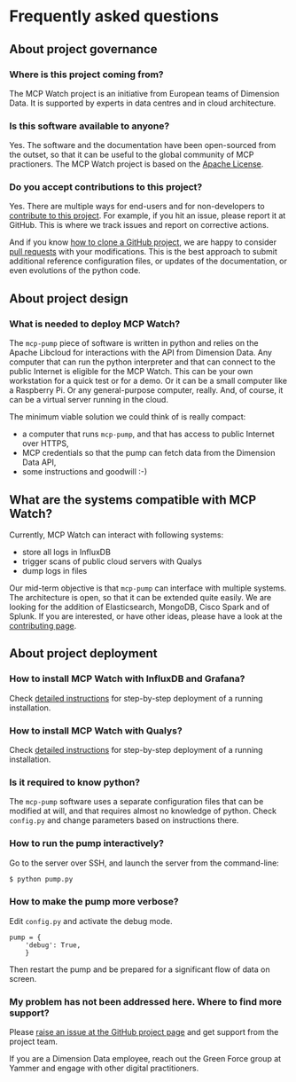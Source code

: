 # Frequently asked questions

## About project governance

### Where is this project coming from?

The MCP Watch project is an initiative from European teams of Dimension Data. It is supported by experts in data centres and in cloud architecture.

### Is this software available to anyone?

Yes. The software and the documentation have been open-sourced from the outset, so that it can be useful to the global community of MCP practioners. The MCP Watch project is based on the [Apache License](https://www.apache.org/licenses/LICENSE-2.0).

### Do you accept contributions to this project?

Yes. There are multiple ways for end-users and for non-developers to [contribute to this project](contributing.md). For example, if you hit an issue, please report it at GitHub. This is where we track issues and report on corrective actions.

And if you know [how to clone a GitHub project](https://help.github.com/articles/cloning-a-repository/), we are happy to consider [pull requests](https://help.github.com/articles/about-pull-requests/) with your modifications. This is the best approach to submit additional reference configuration files, or updates of the documentation, or even evolutions of the python code.

## About project design

### What is needed to deploy MCP Watch?

The `mcp-pump` piece of software is written in python and relies on the Apache Libcloud for interactions with the API from Dimension Data. Any computer that can run the python interpreter and that can connect to the public Internet is eligible for the MCP Watch. This can be your own workstation for a quick test or for a demo. Or it can be a small computer like a Raspberry Pi. Or any general-purpose computer, really. And, of course, it can be a virtual server running in the cloud.

The minimum viable solution we could think of is really compact:
* a computer that runs `mcp-pump`, and that has access to public Internet over HTTPS,
* MCP credentials so that the pump can fetch data from the Dimension Data API,
* some instructions and goodwill :-)

## What are the systems compatible with MCP Watch?

Currently, MCP Watch can interact with following systems:
- store all logs in InfluxDB
- trigger scans of public cloud servers with Qualys
- dump logs in files

Our mid-term objective is that `mcp-pump` can interface with multiple systems. The architecture is open, so that it can be extended quite easily. We are looking for the addition of Elasticsearch, MongoDB, Cisco Spark and of Splunk. If you are interested, or have other ideas, please have a look at the [contributing page](contributing.md).

## About project deployment

### How to install MCP Watch with InfluxDB and Grafana?

Check [detailed instructions](setup-influxdb-grafana.md) for step-by-step deployment of a running installation.

### How to install MCP Watch with Qualys?

Check [detailed instructions](setup-qualys.md) for step-by-step deployment of a running installation.

### Is it required to know python?

The `mcp-pump` software uses a separate configuration files that can be modified at will, and that requires almost
no knowledge of python. Check `config.py` and change parameters based on instructions there.

### How to run the pump interactively?

Go to the server over SSH, and launch the server from the command-line:

```bash
$ python pump.py
```

### How to make the pump more verbose?

Edit `config.py` and activate the debug mode.

```
pump = {
    'debug': True,
    }
```

Then restart the pump and be prepared for a significant flow of data on screen.

### My problem has not been addressed here. Where to find more support?

Please [raise an issue at the GitHub project page](https://github.com/bernard357/mcp-pump/issues) and get support from the project team.

If you are a Dimension Data employee, reach out the Green Force group at Yammer and engage with
other digital practitioners.


